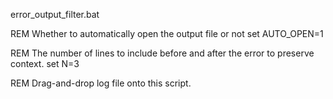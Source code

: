 error_output_filter.bat

  REM Whether to automatically open the output file or not
  set AUTO_OPEN=1
  
  REM The number of lines to include before and after the error to preserve context.
  set N=3
  
  REM Drag-and-drop log file onto this script.
